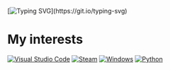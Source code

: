 [![Typing SVG](https://readme-typing-svg.demolab.com/?lines=Hello!+my+favorite+coder!)](https://git.io/typing-svg)

# My interests
[![Visual Studio Code](https://custom-icon-badges.demolab.com/badge/Visual%20Studio%20Code-0078d7.svg?logo=vsc&logoColor=white)](#)  [![Steam](https://img.shields.io/badge/Steam-%23000000.svg?logo=steam&logoColor=white)](#)  [![Windows](https://custom-icon-badges.demolab.com/badge/Windows-0078D6?logo=windows11&logoColor=white)](#) [![Python](https://img.shields.io/badge/Python-3776AB?logo=python&logoColor=fff)](#)
